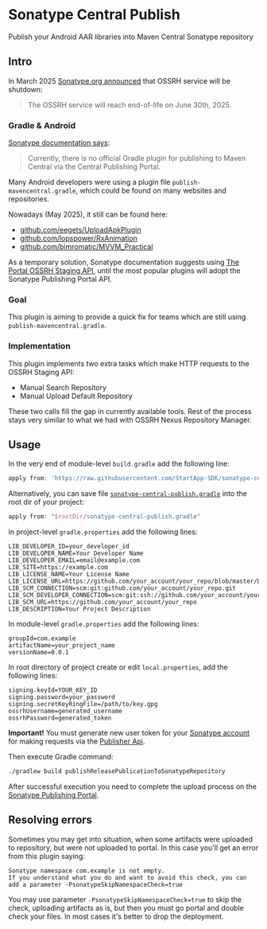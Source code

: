 # Sonatype Central Publish

Publish your Android AAR libraries into Maven Central Sonatype repository

## Intro

In March 2025 [Sonatype.org announced](https://central.sonatype.org/news/20250326_ossrh_sunset/) that OSSRH service will be shutdown:

> The OSSRH service will reach end-of-life on June 30th, 2025.

### Gradle & Android

[Sonatype documentation says](https://central.sonatype.org/publish/publish-portal-gradle/):

> Currently, there is no official Gradle plugin for publishing to Maven Central via the Central Publishing Portal.

Many Android developers were using a plugin file `publish-mavencentral.gradle`, which could be found on many websites and repositories.

Nowadays (May 2025), it still can be found here:

- [github.com/eegets/UploadApkPlugin](https://github.com/eegets/UploadApkPlugin/blob/6d37367277b93295b393aa78f8c8fc4416e25fcf/publish-mavencentral.gradle)
- [github.com/lopspower/RxAnimation](https://github.com/lopspower/RxAnimation/blob/ccb2e0e8fde1c8daebd5911791a6b6c1fb91820c/gradle/publish-mavencentral.gradle)
- [github.com/bimromatic/MVVM_Practical](https://github.com/bimromatic/MVVM_Practical/blob/bfbe1dfb0d0366f647f43723598ca317f04f19f7/publish-mavencentral.gradle)

As a temporary solution, Sonatype documentation suggests using [The Portal OSSRH Staging API](https://central.sonatype.org/publish/publish-portal-ossrh-staging-api/), until the most popular plugins will adopt the Sonatype Publishing Portal API.

### Goal

This plugin is aiming to provide a quick fix for teams which are still using `publish-mavencentral.gradle`.

### Implementation

This plugin implements two extra tasks which make HTTP requests to the OSSRH Staging API:

- Manual Search Repository
- Manual Upload Default Repository

These two calls fill the gap in currently available tools. Rest of the process stays very similar to what we had with OSSRH Nexus Repository Manager.

## Usage

In the very end of module-level `build.gradle` add the following line:

```groovy
apply from: 'https://raw.githubusercontent.com/StartApp-SDK/sonatype-central-publish/refs/heads/main/sonatype-central-publish.gradle'
```

Alternatively, you can save file [`sonatype-central-publish.gradle`](sonatype-central-publish.gradle) into the root dir of your project:

```groovy
apply from: "$rootDir/sonatype-central-publish.gradle"
```

In project-level `gradle.properties` add the following lines:

```properties
LIB_DEVELOPER_ID=your_developer_id
LIB_DEVELOPER_NAME=Your Developer Name
LIB_DEVELOPER_EMAIL=email@example.com
LIB_SITE=https://example.com
LIB_LICENSE_NAME=Your License Name
LIB_LICENSE_URL=https://github.com/your_account/your_repo/blob/master/LICENSE
LIB_SCM_CONNECTION=scm:git:github.com/your_account/your_repo.git
LIB_SCM_DEVELOPER_CONNECTION=scm:git:ssh://github.com/your_account/your_repo.git
LIB_SCM_URL=https://github.com/your_account/your_repo
LIB_DESCRIPTION=Your Project Description
```

In module-level `gradle.properties` add the following lines:

```properties
groupId=com.example
artifactName=your_project_name
versionName=0.0.1
```

In root directory of project create or edit `local.properties`, add the following lines: 

```properties
signing.keyId=YOUR_KEY_ID
signing.password=your_password
signing.secretKeyRingFile=/path/to/key.gpg
ossrhUsername=generated_username
ossrhPassword=generated_token
```

**Important!** You must generate new user token for your [Sonatype account](https://central.sonatype.com/account) for making requests via the [Publisher Api](https://central.sonatype.org/publish/publish-portal-api/).

Then execute Gradle command:

```bash
./gradlew build publishReleasePublicationToSonatypeRepository
```

After successful execution you need to complete the upload process on the [Sonatype Publishing Portal](https://central.sonatype.com/publishing/deployments).

## Resolving errors

Sometimes you may get into situation, when some artifacts were uploaded to repository, but were not uploaded to portal. In this case you'll get an error from this plugin saying:

```
Sonatype namespace com.example is not empty.
If you understand what you do and want to avoid this check, you can add a parameter -PsonatypeSkipNamespaceCheck=true
```

You may use parameter `-PsonatypeSkipNamespaceCheck=true` to skip the check, uploading artifacts as is, but then you must go portal and double check your files. In most cases it's better to drop the deployment.
